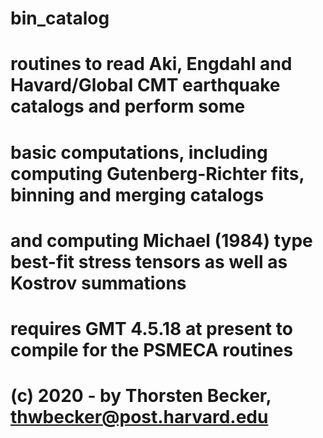 # bin_catalog
#
# routines to read Aki, Engdahl and Havard/Global CMT earthquake catalogs and perform some
# basic computations, including computing Gutenberg-Richter fits, binning and merging catalogs
# and computing Michael (1984) type best-fit stress tensors as well as Kostrov summations
#
# requires GMT 4.5.18 at present to compile for the PSMECA routines
#
# (c) 2020 - by Thorsten Becker, thwbecker@post.harvard.edu
#
#
